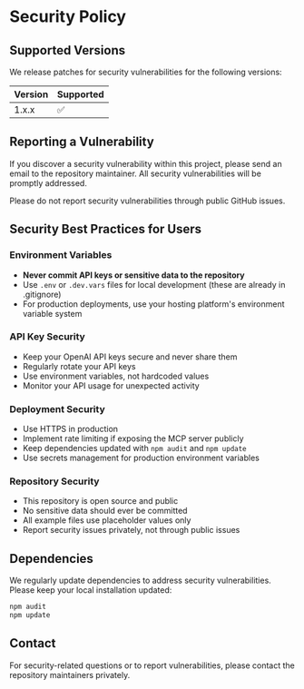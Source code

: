 # Security Policy

## Supported Versions

We release patches for security vulnerabilities for the following versions:

| Version | Supported          |
| ------- | ------------------ |
| 1.x.x   | :white_check_mark: |

## Reporting a Vulnerability

If you discover a security vulnerability within this project, please send an email to the repository maintainer. All security vulnerabilities will be promptly addressed.

Please do not report security vulnerabilities through public GitHub issues.

## Security Best Practices for Users

### Environment Variables
- **Never commit API keys or sensitive data to the repository**
- Use `.env` or `.dev.vars` files for local development (these are already in .gitignore)
- For production deployments, use your hosting platform's environment variable system

### API Key Security
- Keep your OpenAI API keys secure and never share them
- Regularly rotate your API keys
- Use environment variables, not hardcoded values
- Monitor your API usage for unexpected activity

### Deployment Security
- Use HTTPS in production
- Implement rate limiting if exposing the MCP server publicly
- Keep dependencies updated with `npm audit` and `npm update`
- Use secrets management for production environment variables

### Repository Security
- This repository is open source and public
- No sensitive data should ever be committed
- All example files use placeholder values only
- Report security issues privately, not through public issues

## Dependencies

We regularly update dependencies to address security vulnerabilities. Please keep your local installation updated:

```bash
npm audit
npm update
```

## Contact

For security-related questions or to report vulnerabilities, please contact the repository maintainers privately.
